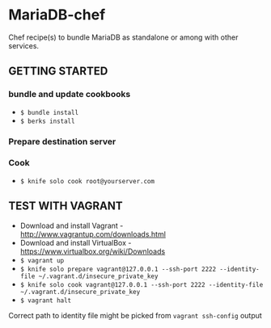 # MariaDB-chef

Chef recipe(s) to bundle MariaDB as standalone or among with other services.

## GETTING STARTED

### bundle and update cookbooks

* `$ bundle install`
* `$ berks install`

### Prepare destination server

### Cook

* `$ knife solo cook root@yourserver.com`

## TEST WITH VAGRANT

* Download and install Vagrant - http://www.vagrantup.com/downloads.html
* Download and install VirtualBox - https://www.virtualbox.org/wiki/Downloads
* `$ vagrant up`
* `$ knife solo prepare vagrant@127.0.0.1 --ssh-port 2222 --identity-file ~/.vagrant.d/insecure_private_key`
* `$ knife solo cook vagrant@127.0.0.1 --ssh-port 2222 --identity-file ~/.vagrant.d/insecure_private_key`
* `$ vagrant halt`

Correct path to identity file might be picked from `vagrant ssh-config` output
